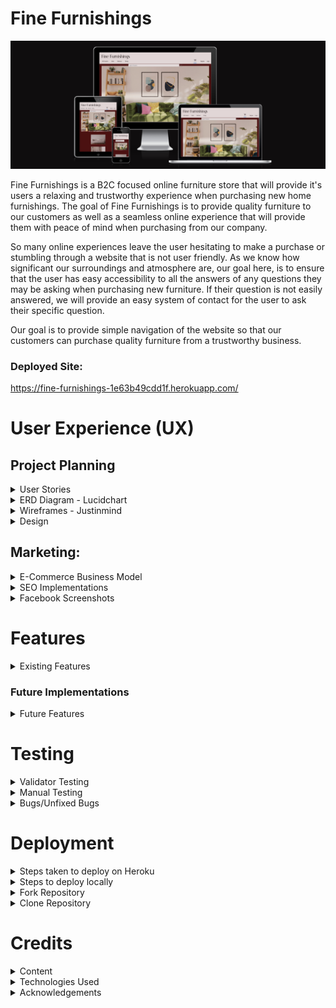 # Fine Furnishings
![Fine Furnishings - Am I Responsive](static/readme_images/am-i-responsive.png)

Fine Furnishings is a B2C focused online furniture store that will provide it's users a relaxing and trustworthy experience when purchasing new home furnishings. The goal of Fine Furnishings is to provide quality furniture to our customers as well as a seamless online experience that will provide them with peace of mind when purchasing from our company.

So many online experiences leave the user hesitating to make a purchase or stumbling through a website that is not user friendly. As we know how significant our surroundings and atmosphere are, our goal here, is to ensure that the user has easy accessibility to all the answers of any questions they may be asking when purchasing new furniture. If their question is not easily answered, we will provide an easy system of contact for the user to ask their specific question. 

Our goal is to provide simple navigation of the website so that our customers can purchase quality furniture from a trustworthy business.

### Deployed Site: 
https://fine-furnishings-1e63b49cdd1f.herokuapp.com/

# User Experience (UX)

## Project Planning

<details>

<summary> User Stories</summary>

- Planning of user stories completed in Google sheets:
[Google sheet](https://docs.google.com/spreadsheets/d/1xrrFyjqHdzZsPyJ-DnGmsfV3z4rvsZ0ZD8F23ye3utk/edit#gid=0)
- Link to my [GitHub Project](https://github.com/users/morganoleary/projects/5)

</details>

<details>

<summary>ERD Diagram - Lucidchart</summary>

![LucidChart ERD](static/readme_images/erd-diagram-min.png)

</details>

<details>

<summary>Wireframes - Justinmind</summary>

- The wireframes for this project were created on the Justinmind local development environment for MacOS. Due to the time constraints for completing this project, I did not have the time to implement all device sizes for each page's wireframes. The mockups for these pages were used as a guide for the project as I continued to style more and adjust the pages during project creation and coding.

![Home Page Mobile](static/readme_images/wf-home-page-mobile.png)
![Home Page Tablet](static/readme_images/wf-home-page-tablet.png)
![Home Page Desktop](static/readme_images/wf-home-page-desktop.png)
![Product Options Mobile](static/readme_images/wf-product-options-mobile.png)
![Product Options Tablet](static/readme_images/wf-product-options-tablet.png)
![Product Options Desktop](static/readme_images/wf-product-options-desktop.png)
![Product Page Mobile](static/readme_images/wf-product-page-mobile.png)
![Product Page Tablet](static/readme_images/wf-product-page-tablet.png)
![Product Page Desktop](static/readme_images/wf-product-page-desktop.png)
![User Wishlist Mobile](static/readme_images/wf-user-wishlist-mobile.png)
![User Personal Details Mobile](static/readme_images/wf-user-personal-details-mobile.png)
![Shopping Cart Mobile](static/readme_images/wf-shopping-cart-mobile.png)
![Checkout Page Mobile](static/readme_images/wf-checkout-page-mobile.png)

</details>

<details>

<summary>Design</summary>

- Using the color Red - psychology of color
I used the color Red as it has been proven to boost online sales. While the site has an overall red color, I created a more muted version to keep the site classy and more elegant for a more peaceful shopping experience. More information on this was found at [Crazy Egg](https://www.crazyegg.com/blog/colors-proven-to-boost-sales/).
- The content of the project was created by myself. I found the images and created the descriptions, pricing, etc. on all products. The content from the FAQs page is also created by me as an example of what I would like to see from a furniture store if I were the consumer.

</details>

## Marketing:

<details>

<summary>E-Commerce Business Model</summary>

- Fine Furnishings uses a business to consumer (B2C) direct sale business model. This is a furniture company that provides quality furniture to customers throughout the island of Ireland. The value of the company's services is huge as it provides a better well-being to everyone's day-to-day living within their homes. The business supplies furniture for consumers, customers are able to make purchases of the furniture on the Fine Furnishings website and the company is able to process orders via the website to complete each order placed.

- Fine Furnishings aims to provide high-quality, unique furniture pieces and the target audience focuses on homeowners in Ireland seeking stylish furniture. 
The store provides furniture in the following categories: 
    - Dining room furniture: dining tables, chairs & bar stools
    - Sofas: corner sofas, 3 seaters, 2 seaters, armchairs and occasional chairs
    - Bedroom furniture: bedframes in all sizes, storage, desks and bedside tables

- Customers are able to connect with the business through social media platforms, such as Facebook, as well as through the contact form to receive feedback from the company's customer service team.

- Fine Furnishings will continue to grow and add products and interior furnishings to the site, with a focus on bettering the livlihood of our client base.


</details>

<details>

<summary>SEO Implementations</summary>

- Descriptive meta tags & keywords are used throughout the site. In particular, the product descriptions and image file names. More keywords and meta tags will be used in future as the site content will bulk up about the business. 
- [sitemap.xml](https://www.xml-sitemaps.com/) was used to create and add the sitemap.xml file to the root directory.
- A robots.txt was added to the root directory of the project.

</details>

<details>

<summary>Facebook Screenshots</summary>

![Facebook Screenshot #1](static/readme_images/facebook-1-min.png)
![Facebook Screenshot #2](static/readme_images/facebook-2-min.png)
![Facebook Screenshot #3](static/readme_images/facebook-3-min.png)
![Facebook Screenshot #4](static/readme_images/facebook-4-min.png)
![Facebook Screenshot #5](static/readme_images/facebook-5-min.png)

</details>

# Features

<details>

<summary>Existing Features</summary>

- Home page - this page was created to draw the users attention to a calm yet exciting color of site as well as an eye-catching image of the possibilities when shopping on this site.

Desktop:

![Home Page Desktop](static/readme_images/d-home-page.png)

Tablet:

![Home Page Tablet](static/readme_images/t-home-page.png)

Mobile:

![Home Page Mobile](static/readme_images/m-home-page-content.png)

- Home page product category blocks were added on the home page to allow users to navigate to specific furniture categories instead of using the navbar or search bar. This was first implemented with the idea that the home page will eventually contain much more content so that as the user scrolls through, they don't have the need of scrolling back to the top to search for products.

Desktop:

![Home Page Category Blocks Desktop](static/readme_images/d-home-page-category-blocks.png)

Tablet:

![Home Page Category Blocks Tablet](static/readme_images/t-home-page-category-blocks.png)

Mobile:

![Home Page Category Blocks Mobile](static/readme_images/m-home-page-category-blocks.png)

- Navbar - the navbar was designed for an easy user experience. On desktop and tablet, the text remains for easy navigation and on dropdown this shrinks to a hamburger menu with the same dropdown options. 

Desktop:

![Navbar Desktop](static/readme_images/d-navbar.png)

Tablet:

![Navbar Tablet](static/readme_images/t-navbar.png)

Mobile:

![Mobile Navbar Closed](static/readme_images/m-navbar-closed.png)

![Mobile Navbar Open](static/readme_images/m-navbar-open.png)

- User login/registration was implemented using Django AllAuth. These links can easily be found in the main navigation bar of the site on all pages.

Desktop Login:

![User Login/SignIn](static/readme_images/d-user-login.png)

Desktop Registration:

![User Registration](static/readme_images/d-user-registration.png)

Tablet Login:

![User login tablet](static/readme_images/t-signin.png)

Tablet Registration:

![User registration tablet](static/readme_images/t-register.png)

Mobile Login:

![User login mobile](static/readme_images/m-signin.png)

Mobile Registration:

![User registration mobile](static/readme_images/m-register.png)

- When a user logs in or registers a new account, the menu options change to provide the user with a link to their personal wishlist, their personal details, order history and a logout option. When the admin/superuser is logged in, an additional 'Admin' option is available.

Logged out menu:

![Logged out menu](static/readme_images/test-logged-out-menu.png)

User logged in menu:

![Logged in menu](static/readme_images/test-logged-in-menu.png)

Admin/Superuser logged in menu:

![Superuser logged in menu](static/readme_images/superuser-logged-in-menu.png)

- User Wishlist - this page can only be accessed when a user is logged in. If a user tries to add a product to the wishlist, they are prompted to register an account or login. On this page, the user can either navigate into each product page to read more and add to their cart, or delete the item from their wishlist.

Desktop Wishlist:

![Wishlist Desktop](static/readme_images/d-wishlist.png)

Tablet Wishlist:

![Wishlist Tablet](static/readme_images/t-wishlist.png)

Mobile Wishlist:

![Wishlist Mobile](static/readme_images/m-wishlist.png)

- User Personal Details - this page can only be accessed by a logged in user and autopopulates any saved details the user has previously added that is stored on the admin panel. From this page, the user has the option to edit their details and save or delete their account. 

Desktop - Personal Details:

![Personal Details Desktop](static/readme_images/d-personal-details.png)

Tablet - Personal Details:

![Personal Details Tablet](static/readme_images/t-personal-details.png)

Mobile - Personal Details:

![Personal Details Mobile](static/readme_images/m-personal-details.png)

- Edit personal details - When the 'Edit' button is clicked, a modal pop up gives the user the option to add multiple delivery addresses to save to their account if they wish. Addresses are able to be deleted when they are not attached to a user's order history.

Edit Modal:

![Edit Personal Details](static/readme_images/edit-profile-1.png)

Add address option, Delete address option & Save button:

![Edit Personal Details - Save](static/readme_images/edit-profile-2.png)

- Delete account - from the personal details page, the user is able to delete their account. A pop up modal is in place to have the user verify this action should be completed before proceeding with deletion.

![Delete Account](static/readme_images/delete-account.png)

- Product Search Bar - the search bar can be found on all product pages of the site and allows users to filter searches if the word is found in the name of the product or within the description. Further search criteria to be expanded in the future.

Desktop - Search Bar:

![Search Bar Desktop](static/readme_images/d-navbar.png)

Tablet - Search Bar:

![Search Bar Tablet](static/readme_images/t-navbar.png)

Mobile - Search Bar:

![Search Bar Mobile](static/readme_images/m-navbar-closed.png)

- Product Categories & Filtered pages - the navbar provides an "All Products" option to view all products on the page as well as the three main categories of "Sofas" "Bedroom" and "Dining" that provide dropdown menus to filter each category further to specific types of items. Users are able to add items to their wishlist from these product pages.

Desktop - Category dropdown:

![Product Categories Desktop](static/readme_images/product-categories-navbar.png)

Armchair category selected:

![Product Categories Filtered](static/readme_images/product-categories-armchairs.png)

Mobile - Category dropdown:

![Product Categories Mobile Dropdown](static/readme_images/product-categories-mobile.png)

- Product Detail page for each product - each product contains the following details: Name, Image, option to add to wishlist, Price, Product ID, Quantity Selector, Add to Cart option, Description and Dimensions. Bedframes also have a Size selector option of 3', 4', 4'6", 5' and 6', as well as all sizes of dimensions listed.

Desktop Product Details page:

![Product Details - 1](static/readme_images/d-pd-1.png)

![Product Details - 2](static/readme_images/d-pd-2.png)

Bedframe with size selector - Product Details page:

![Product Details - bedframe](static/readme_images/d-pd-bedframe.png)

Tablet Product Details page:

![Tablet Product Details](static/readme_images/t-pd.png)

Mobile Product Details page:

![Mobile Product Details](static/readme_images/m-pd.png)

- Shopping Cart page to view before purchasing - this page allows the user to view the products added to the basket and adjust items and quantities before continuing to checkout to purchase. Within the cart, the user is able to delete items from the cart as well as adjust quantities and see the price adjust with the changes.

![Cart - 1](static/readme_images/cart-1.png)

![Cart - 2](static/readme_images/cart-2.png)

- Secure Checkout page for the user to checkout with Stripe - the checkout page provides the user with an Order Summary of what they are about to purchase, a form to fill in any details - if not already supplied in the personal details page - and a card input to pay securely with Stripe's payment system.

Desktop Checkout:

![Checkout - 1](static/readme_images/checkout-1.png)

![Checkout - 2](static/readme_images/checkout-2.png)

Mobile Checkout:

![Checkout Mobile - 1](static/readme_images/m-checkout-1.png)

![Checkout Mobile -2](static/readme_images/m-checkout-2.png)

Stripe Payment Success:

![Stripe payment success](static/readme_images/stripe-payment-succeed.png)

- Order Confirmation - upon a successful purchase, the user is taken to an order confirmation page to show their order number and details. At this stage, the cart is emptied and the balance reverts to 0.

Desktop - Order Confirmation:

![Order Confirmation](static/readme_images/order-confirmation.png)

Tablet - Order Confirmation:

![Tablet order confirmation](static/readme_images/t-order-confirmation.png)

Mobile - Order Confirmation:

![Mobile order confirmation](static/readme_images/m-order-confirmation.png)

- The user's order is stored in the user's 'Order History' on their individual profile, and the user has access to this from the navbar when logged in.

![Order history](static/readme_images/order-history.png)

- FAQs page - this page can be found in the footer of the site and provides dropdown questions and answers for frequently asked questions the business is expecting a user to ask. This page also provides a link to the contact form page in case a user's question is not answered in the FAQs provided.

![FAQ page](static/readme_images/faqs-test.png)

- Contact Us page - this page can be found in the footer of the site and can be accessed by both registered & unregistered users. The form requires fields to be field out before it can be submitted and provides a dropdown for the possible reasons a user may be sending a query to the business: General Queries, Return an Order, Complaints & Feedback.

![Contact Form - 1](static/readme_images/contact-form-1.png)

![Contact Form - 2](static/readme_images/contact-form-2.png)

- Logout - this option is only available to logged in users. When clicked, the user receives a prompt to ensure the user wants to continue logging out.

Desktop:

![Logout](static/readme_images/logout.png)

Tablet:

![Tablet logout](static/readme_images/t-logout.png)

Mobile:

![Mobile logout](static/readme_images/m-logout.png)

- Footer links - the footer is visible on all pages of the site and provides links to the following: FAQs page, Contact Us page, Social medial links for Facebook & Instagram (opening in a separate window), two external site links and a newsletter signup form:

Desktop:

![Footer Desktop](static/readme_images/d-footer.png)

Tablet:

![Footer Tablet](static/readme_images/t-footer.png)

Mobile:

![Footer Mobile](static/readme_images/m-footer.png)

- Mailchimp Subscription form working to store contact emails on Mailchimp:

Mailchimp success message:

![Mailchimp signup success](static/readme_images/mailchimp-signup-success.png)

Mailchimp account updated:

![Mailchimp updated account](static/readme_images/mailchimp-account.png)

- A custom 404 page has been created - this page includes a link back to the home page OR to the contact form for the user to send any queries about why a certain page was not found.

![404 page](static/readme_images/custom-404.png)

- The Admin Dashboard is fully functional for the site owner to navigate through user accounts - including email addresses, personal details, wishlist items, saved addresses (see more in bugs on addresses) & orders placed. The admin dashboard also includes a place for the site owner to add, update and delete, products, product details and product categories. A section is also included to store contact requests from the site's contact request form.

![Admin Dashboard](static/readme_images/admin-site.png)

- ADMIN PRODUCT CRUD - When the superuser is logged in, the Admin dashboard can be easily accessed from the menu. From the Admin dropdown, this also provides a link that allows the superuser to add a product. Superusers are able to edit & delete products from the UI instead of being required to exit the site and navigate to the admin dashboard. The deletion of a product provides a warning before deleting the product to ensure deletions are not accidental.

Add product menu dropdown option:

![Menu - add product](static/readme_images/menu-add-product.png)

Adding a product page:

![Add product 1](static/readme_images/add-product-1.png)

![Add product 2](static/readme_images/add-product-2.png)

Edit product button on each product tile:

![Edit product button](static/readme_images/product-edit-button.png)

Edit & Delete buttons accessible on each product detail page:

![CRUD buttons on product page](static/readme_images/crud-buttons-product-detail-page.png)

Product delete button on the edit page of a product:

![Deleting a product button](static/readme_images/product-delete-button.png)

Warning before deletion of a product:

![Deleting a product warning](static/readme_images/test-delete-product-warning.png)

- Stripe Webhook handlers and email confirmations have been implemented to give the user better feedback during the checkout process.

Stripe Webhook:

![Stripe webhook](static/readme_images/stripe-succeed.png)

Order confirmation email:

![Confirmation email](static/readme_images/order-email-confirmation.png)

________________

#### External Links in Footer

- A link to [kollect.ie](https://kollect.ie/) can be found in the footer as many customers looking for new furniture will be in need of a service to dispose of their old furniture. Since Fine Furnishings does not offer these services, this provides our users with a simple solution to their disposal needs.
- A link can be found in the footer to the [Psychology of Design blog](https://blog.zeelproject.com/64-psychology-in-interior-design.html). Many consumers, looking to purchase furniture, would like help and assistance in making a decision for what suits their home and needs best. The customer can always contact the business with any questions, but this blog provides a simple read to give the customer some ideas of what they may be looking for.

</details>

### Future Implementations

<details>

<summary>Future Features</summary>

- In future features, the site's home page will contain a Google Map for the company's location. 
- In future features, an About Us page will be implemented to give the user more information about the company.
- In future features, the site will have a section for company reviews to help showcase the company's reputation and drive new users to the site. This would be implemented with a link to a Trustpilot review page in the footer as well. 

</details>



# Testing
<details>

<summary>Validator Testing</summary>

- **HTML** of each page on the deployed site was checked with [W3C-Markup Validation Service](https://validator.w3.org/#validate_by_input):
All pages were tested with no errors. The only warnings showing are from the script text for the footer Mailchimp newsletter signup javascript code. As these were only warnings, I thought it would be best to leave the code as is since this was taken direcly from Mailchimp's instructions:
![HTML validation](static/readme_images/w3c-html.png)
![HTML mailchimp error](static/readme_images/w3c-mailchimp-error.png)

- **CSS** of the deployed site was checked with [W3C-The W3C CSS Validation Service](https://jigsaw.w3.org/css-validator/) and no errors were found:
![CSS validation](static/readme_images/css-validator.png)

- **Javascript** of the deployed site was checked with [JSHint](https://jshint.com/):
On the Product app's quantity_input_script.html a few warning were listed, however when the template literatls were changed to regular '' (to remove the error) the functionality of the quantity selector did not work. This was implemented using the Boutique Ado walkthrough:
![JSHhint quantity](static/readme_images/jshint.png)
On the Checkout app's stripe_elements.js, a few warnings were thrown, but the code is working perfectly. This was implemented with the help of the Boutiqe Ado walkthrough.
![JSHint checkout stripe](static/readme_images/jshint-checkout.png)
On the Cart app's shopping_cart.html, the javascript at the bottom of the file was checked with minor warnings. This was implemented using the Boutique Ado walkthrough:
![JSHint shopping cart](static/readme_images/jshint-cart.png)

- **Python** was checked with the [CI Python Linter](https://pep8ci.herokuapp.com/)
As I was checking the Python code of the base.html file - the checker was throwing many errors of missing whitespace and unexpected indentations on all lines. From going through this course and following along with the content, I have matched the expected indentations and have continued coding the same way and have never had these issues. I have fixed all lines that are too long, but did not want to change the code and remove all indentations as that would make everything messy and unreadable.
![Python linter](static/readme_images/plinter-basehtml.png)
Going through each page is causing the same errors - I am fixing an lines that are too long and any lines that have trailing white space, but I can not fix all the missing white space around operator and take out all the indentations as that will muddle the code and is far too time consuming with the submissiong deadline. I would like to know if this is a fluke in the linter? Here are some examples:
![p-linter-404](static/readme_images/plinter-404.png)
![p-linter-wishlist](static/readme_images/plinter-wishlist.png)
![p-linter-home](static/readme_images/plinter-home.png)
![p-linter-contact](static/readme_images/plinter-contact.png)
![p-linter-checkout](static/readme_images/plinter-checkout.png)

- **LightHouse** Report:
The lighthouse report was checked on my deployed site and each area has greatly improved since my first submission of this project. 

Testing Mobile:
![Lighthouse Report - Mobile](static/readme_images/lighthouse-report-mobile.png)

Testing Desktop:
![Lighthouse Report - Desktop](static/readme_images/lighthouse-report-desktop.png)

</details>

<details>

<summary>Manual Testing</summary>

### Testing the Home page & Navigation Bar:

- Expected: Upon loading the home page as well as navigating to this page from different pages throughout the site, the navigation bar, images, search bar, category blocks and footer are all expected to be visibly apealing and functional. 
- Testing: While testing the page, I ensured to log in and log out of the site to make sure all home page and navigation features are working as expected. All images are populating and links are working correctly in all areas of the home page. 
- Outcome: The navigation bar populates correctly depending on if the user is logged in or logged out. The design of the home page is visually appealing and offers simple navigation. 

Logged out menu - no user profile options are available:

![Logged out menu](static/readme_images/test-logged-out-menu.png)

Logged in menu - user profile options available:

![Logged in menu](static/readme_images/test-logged-in-menu.png)

Admin/Superuser logged in menu - provides the additional admin dropdown options in the menu:

![Superuser logged in menu](static/readme_images/superuser-logged-in-menu.png)

The category blocks on the home page are navigating to the correct page from the home page:

![Category blocks working](static/readme_images/homepage-category-blocks.png)

The bedroom products appear when the 'Bedroom' block is clicked:

![Category blocks working](static/readme_images/category-block.png)


### Testing the Register, Login & Logout functions:

- Expected: When a user clicks on the register button, they will be prompted to register their details for a new account. A user who already has an account should be able to use their store username/email and password to login to the site with no issues. When a logged in user is ready to log out, they will be able to do so with no issues and will be prompted to confirm their log out request. 
- Testing: While testing the registration button, I tried to break the registrations by purposely leaving out requested details. 
- Outcome: For registrations, users are taken to a page to add their details and double check both the email and passwords are correct before registering. They are not allowed to register without completing all fields:

#### Registration

Empty field test - does not allow the user to register without completing all required fields:

![Regsitration test](static/readme_images/register-test.png)

The user receives a prompt to verify their email address:

![Verify email](static/readme_images/verify-email.png)

An email is then received to verify the user's email address (temp-mail was used for this test):

![Confirmation of email address email](static/readme_images/confirm-address-email.png)

The user is then rerouted to the site to confirm their email:

![Confirmation of email on site](static/readme_images/email-confirmation.png)

A success message appears of the confirmed email & the user is redirected to the log in page: 

![Successful confirmation of email](static/readme_images/confirmed-email-success.png)

#### Login

When the user logs in with the newly registered account, a successful login message appears with the updated user profile menu options:

![Login Success](static/readme_images/login-success.png)

When a user decides to log out, they are prompted to confirm before doing so:

#### Logout

![Verify Logout](static/readme_images/sign-out-confirmation.png)

A success message is shown upon a user being logged out:

![Successful Logout](static/readme_images/logout-success-message.png)

###  Testing Wishlists & Personal Details - including Multiple Addresses:

- Expected: For new users, the personal details and wishlist menu options appear but the content should be empty.
- Testing: I registered a new account and navigated to both the wishlist page and personal details pages to ensure all are working properly. I added details to the personal details page and saved. I added products to the wishlist a saved. 
- Outcome: The personal details page only populates the new user's email as expected and upon adding more details, the user can see their updates once clicking 'save'. The wishlist works as expected and is empty until products are added. When products are added, they are saved to the user's profile on the admin dashboard.

#### Personal Details

The user's details are empty when first navigating to 'Personal Details':

![New user details](static/readme_images/personal-details-new.png)

##### Multiple Addresses

When the profile modal first opens, the user is able to add their basic details and can choose to 'Add Address' if they wish:

![Edit Address Modal](static/readme_images/edit-profile-modal-add-address.png)

If all required fields are not completed, the user will receive an error message to correct the errors:

![Add address - missing details](static/readme_images/add-address-missing-field.png)

- There is a bug here, where if the user forgets a field and is prompted to fix the error, even when the user fixes the error, the form will not save. The user must exit the modal or delete the address being added and start over. This will be fixed in future iterations.

When the address is filled in correctly, the country field autopopulates to 'Ireland' as expected, as this is the only country allowed for this business:

![Country field populates](static/readme_images/country-populates.png)

A success message appears to confirm the saved details and the user's information is saved while populating the profile page once the user adds new details:

![New details saved](static/readme_images/new-details-saved.png)

The user is able to add multiple addresses with different names:

![Add multiple addresses](static/readme_images/add-multiple-addresses.png)

Addresses are able to be deleted when they are not connected to a user's order. The user is prompted to confirm they want to delete an address and this will be deleted once the user 'saves changes':

![Confirm address deletion](static/readme_images/delete-address-confirmation.png)

As expected, an address cannot be deleted if it is associated with a user order:

![Address cannot be deleted](static/readme_images/address-cannot-be-deleted.png)

A success message is shown when an address is deleted and the user's profile is updated accordingly:

![Address Deleted](static/readme_images/address-deleted-success.png)

#### Wishlist

The wishlist is empty when a user first registers:

![Empty wishlist](static/readme_images/new-user-wishlist-empty.png)

Products are able to be added to the wishlist with a success message for each added product:

![Wishlist products added](static/readme_images/wishlist-added-products.png)

Products are able to be deleted within the wishlist. A message appears to confirm that the product was removed and the wishlist is updated accordingly:

![Wishlist remove product](static/readme_images/wishlist-item-removed.png)

The user profile details save to the user's account. When a user logs out and logs back in, all the user's personal details and wishlist items are saved correctly. 

![Admin wishlist](static/readme_images/admin-wishlist.png)

### Testing the FAQs page:

- Expected: The FAQs page should be accessible and a working link in the footer of all pages. 
- Testing: I tested to ensure the FAQs page worked whether a user is logged in or logged out. I tested each dropdown menu to make sure each is populating the answer correctly and I tested the link to the contact page from the FAQs page. 
- Outcome: The FAQs page works as expected, all dropdown choices work and the link to the contact page redirects the user to the Contact Form page.

![FAQs test](static/readme_images/faqs-test.png)

### Testing the Contact Us page:

- Expected: The Contact Us page should be accessible from the footer to both logged in and logged out users. The form should require users to fill out all required fields. The submit button should be clickable and send the contact form to the admin site. A success message should appear to the user that the message has been sent. 
- Testing: I navigated to the contact page as both a logged in and logged out user. I tried submitting a form that did not have all fields filled out. I submitted a completed form and checked that the form was reflected on the admin panel.
- Outcome: The contact page is accessible to all users from the footer, the FAQs page and the 404 page. The form will not allow a user to submit without completing all required fields. Once submitted, the user receives a success message and the contact request is documented on the admin dashboard.

Empty field test:

![Test contact](static/readme_images/test-contact.png)

Success message for successful contact form sent:

![Contact success message](static/readme_images/contact-success-message.png)

The Admin dashboard updates and receives the contact form message:

![Admin contact received](static/readme_images/admin-contact.png)

### Testing the footer links:

- Expected: The footer links for social media and external sites are expected to open in a new window. 
- Testing: I clicked on each link - Facebook, Instagram, psychology of design blog and the disposal site. 
- Outcome: All links worked properly and opened in separate windows:

##### Footer links:

![Footer links working](static/readme_images/test-footer-links.png)

Example: Psychology of Design link opens in new window:

![Pyschology of design link](static/readme_images/psychology-of-design-link.png)

Example: Kollect disposal link opens in new window:

![Kollect link](static/readme_images/kollect-disposal-link.png)

##### Mailchimp

- Expected: The Mailchimp newsletter signup form works and registers the new email address on the businesses Mailchimp account. 
- Testing: I tried to submit the form without adding an email. I submitted an accurate email into the form. 
- Outcome: The form cannot be submitted without an email address being entered. Once submitted with a correct email, the form shows the success and the new email is registerd on the Mailchimp account.

Empty field test:

![Mailchimp field required](static/readme_images/mailchimp-field-required.png)

Signup success message:

![Mailchimp signup success](static/readme_images/mailchimp-signup-success.png)

The mailchimp account is updated with the new email:

![Mailchimp updated account](static/readme_images/mailchimp-account.png)

### Testing the product search pages, product details pages and search bar.

#### Categories

- Expected: The product category pages should be accessible from the navigation menu dropdown options and filter correctly to the products selected. 
- Testing: I tested all links in the main navigation menu to ensure they opened to the filtered categories. 
- Outcome: All product categories work correctly from the dropdown and filter the products whether the user selects 'all products', 'all sofas', 'all bedroom', 'all dining' and their respective subcategories. 

Test dropdown category 'Bedside Tables':

![Bedside tables category](static/readme_images/bedside-table-category.png)

Test dropdown category 'Bar Stools':

![Barstool category](static/readme_images/barstool-category.png)

#### Search Bar

- Expected: The search bar should filter through all products if the search criteria exists within the product name or description. 
- Testing: I searched for colors and products within the database. I also searched for products that I know do not exist as well as searching for the plural of 'tables' etc. 
- Outcome: The products are filtered correctly when the search criteria exists, however (**`BUG`**) when searching for the plural of a word, the search does not work. This search criteria will be further expanded in future and especially as more products are added to the shop.

Test search criteria 'blue':

![Search blue](static/readme_images/search-blue.png)

Test search criteria 'tables' (**`BUG`**):

![Search plural](static/readme_images/search-tables.png)

The search for 'chair' correctly populates any 'sofa' chair or 'dining' chair on the site:

![Search chair](static/readme_images/search-chair.png)

#### Product Detail Page

- Expected: Each product should have a product detail page the is accessible by clicking on the individual products from the filtered category pages. The product detail page should include the name of the product, the option to add the item to the wishlist, the price, the product id, a quantity selector, the option to add the product to the cart to purchase, an image, a description and dimensions for the chosen product. Bedframes should have size options available in a dropdown to choose 3', 4', 4'6", 5' & 6'
- Testing: All products have been tested to ensure each product contains the relevant details. I added the products to the wishlist to ensure the heart icon link is working. I increased and decreased the quantities and added the item to the basket. For bedframes, I added different sized to the cart. 
- Outcome: All products are able to be added to the wishlist (when a user is logged in) and the products can be added to the cart. The quantity selector works correctly and the user cannot choose below 1 or above 50. Bedframes have size selectors and the correct size gets added to the cart. 

Product page test:

![Product page test](static/readme_images/pp-test.png)

Bedframe size changed & quantity updated test:

![Bedframe size test](static/readme_images/bedframe-test.png)


### Testing the shopping cart:

- Expected: Any user, logged in or not can add items to the cart. Within the cart the user should be able to adjust quantities of products, remove products entirely and navigate to the checkout page. The total of the order should adjust with each change and be reflected on the cart icon in the menu as well. Delivery should be automatically added to the product total.
- Testing: I tried adding a product to the cart when not logged in and when logged in, I added products to the cart, including a bedframe with a specified size. I tested the quantity selector on the cart and deleted an item from the cart. I navigated to the checkout page. 
- Outcome: When not logged in, the user is able to add items to the cart, but if they try to navigate to the checkout page, the user is redirected to the log in page to either log in or register a new account. Selected quantities of an item transferred correctly to the cart. Bedframes and select sizes transferred correctly to the cart. I was able to delete items and adjust quantities of items in the cart. I was able to navigate to the checkout page from the cart. Product totals were adjusted correctly with the changes and the delivery charge was added before navigating to checkout.

Items added to cart with quantities and sizes:

![Items added to cart](static/readme_images/items-added-to-cart.png)

Item deleted from cart:

![Deleted item](static/readme_images/cart-deleted-item.png)

Quantity of sofa adjusted correctly in cart:

![Quantity adjusted in cart](static/readme_images/cart-adjust-quantity.png)

Products added to cart and then navigating to the checkout page:

1. When a user is not logged, they are redirected to login and not the checkout - 

![Logged out - go to checkout](static/readme_images/logged-out-go-to-checkout.png)

2. When a user is logged in, they are directed to the checkout page with the items included in the cart - 

![Cart transfer to checkout](static/readme_images/go-to-checkout.png)

### Testing the secure checkout page:

- Expected: Only logged in users can navigate to the checkout. The products and order summary total will carry over from the user's cart. Any saved details will be autopopulated in the checkout form. A Stripe card input will be available for the user to checkout and a note with the amount to be charged will be clearly visible. The user will be able to submit the payment OR navigate back to the cart to make changes to the order before purchasing. 
- Testing: As a logged in user, I tried updating the details on the checkout form and added Stripe test card details to submit the order. I tried using the 'Update Cart' button to go back to the cart. I tried submitting the payment with missing details to make sure the payment/order does not go through. 
- Outcome: From following the above steps and adding the items to the cart to proceed to checkout, the correct items and pricing carried over to the checkout page. I was not able to submit the checkout form without all required details filled out and a message appears to the user to complete the form fully. I logged out and logged back in as the last newly registered user I had created, added new items to the cart (including a bedframe with size selected), and was able to checkout sucessfully and was sent to the order confirmation page. 

Once nagivated to checkout, the logged in user's details autopopulate in the checkout form:

![Details populated](static/readme_images/saved-details.png)

Checkout field required - if a field is missing, the form will not be submitted:

![Field required](static/readme_images/checkout-field-required.png)

Stripe test card details added - the amount to be charged is clearly visible in bright yellow to warn the customer before submitting their payment:

![Test card](static/readme_images/test-card-details.png)

Upon successful checkout, the confirmation page appears with the order details:

![Order success confirmation](static/readme_images/order-confirmation-success.png)

Upon successful checkout, the Stripe events were updated with the successful payment. No charge was attempted on Stripe previously when the field was missing and only succeeded when the form was fully completed:

![Stripe Success](static/readme_images/stripe-succeed.png)

From the order confirmation page, I was able to click the 'keep shopping' button to navigate back to all products:

![Keep shopping](static/readme_images/keep-shopping.png)

The admin panel was updated with the new order details:

1. Order added to 'Orders' - 

![Order updated on Admin](static/readme_images/admin-order-updated.png)

2. Order details correct within order - 

![Admin order details](static/readme_images/admin-order-details-updated.png)

-----------
(**`BUG FIXED`**) Previously, there was an error where orders were being placed and duplicate orders were created, causing a major bug in the checkout process. This has been solved by implementing 'unique_together' on the model as well as updating the stripe_elements.js file. The issue was occurring because the OrderForm requires that the 'country' field be completed for checkout, however the stripe_elements_js did not require this. So when the user selects a different address from the dropdown and the country field does not populate, if the user tries to submit the order without completelin that field, the form tells the user there is an error, while Stripe didn't stop the payment from going through, causing duplicate orders to be placed. This has been fixed by adding the 'country' field to the required fields that Stripe looks for, so IF the field is not completed, Stripe will NOT process the payment and Stripe will throw an error for this. 

-------------
#### Testing checkout with missing country field

I logged out and back in again and attempted a few more checkouts that were all successful. There is a small (**`BUG`**) when the user selects a different address from the dropdown at checkout. The fields populate all except for the country field. However, this does not create any issues to being able to complete an order once the field is filled out. When the order is attempted, the user receives an error message. If the user selects an address from the dropdown but fills in the country field, by selecting the Ireland option, the order will go through successfully. The country field is populating Ireland ONLY successfully as this business only delivers within Ireland. 

If an address is selected from the dropdown of user addresses, the country field does not automatically populate:

![dropdown address selected - country missing](static/readme_images/change-checkout-fields.png)

An error appears to let the user know they need to fill out all address fields:

![Country missing error message](static/readme_images/country-missing-error-form.png)

Once the form is filled in correctly, the order succeeds and leads the user to the confirmation page - no duplicate order is created:

![fields updated success](static/readme_images/fields-updated-success.png)

### Testing the Order History:

- Expected: Only logged in users can navigate to the order history page. The order history page should populate the specifc user's previous orders so they can monitor their purchases. The orders should appear in the user's orders on the admin dashboard as well.
- Testing: As a logged in user, I navigated to the Order History page. I investigated the admin dashboard to ensure orders were appearing on the user's account.
- Outcome: The order history page correctly populated the user's orders that were previously placed on the site. The admin dashboard has correct records of the user's previous order history as well. 

The logged in user's order history page was populated with orders:

![Order history populated](static/readme_images/order-history-populated.png)

A logged out user does not have access to the 'Order History' page:

![Logged out menu options](static/readme_images/test-logged-out-menu.png)

Orders are populated on the admin dashboard:

1. Admin dashboard - Orders updated correctly:

![Orders updated](static/readme_images/orders-updated.png)

2. Admin dashboard - User's Profile updated with orders:

![User profile orders](static/readme_images/user-profile-orders.png)

### Testing the custom 404 page:

The 404 page was also tested by typing random letters after the deployed url and appears correctly. 

The buttons work as expected to navigate the user back to the home page OR to the contact us page to submit a query:

![Test 404](static/readme_images/custom-404.png)

### Testing the Admin Product CRUD:

- Expected: Only logged in superusers and admin have access to the admin UI. Logged in admin should be able to add a new product, edit existing products and delete existing products. A warning should appear when deleting a product to ensure this action is not a mistake.
- Testing: When logged out, I tried navigating to the admin UI by adjusting the urls to access the product CRUD options on the UI. When logged in as the super user, I added a new product successfully. I also attempted to add a new product with a missing required field. I used the edit button on both the product search pages, as well as the product detail page, in order to edit a product and save the changes. I deleted a product to ensure the warning modal appeared.
- Outcome: From following the above tests, I was able to add a new product and when a field was missing, it correctly warned me to fill in the missing field. I was able to navigate to the edit page on the product and product detail pages. I was able to delete a product successfully after confirming the deletion in the pop up modal. The admin product CRUD cannot be accessed by using the correct urls and by doing so this takes the user to the sign in page. 

Adding a product works successfully:

![Add product 1](static/readme_images/test-crud-add-1.png)

![Add product 2](static/readme_images/test-crud-add-2.png)

A product cannot be added with a missing field:

![Add product missing field](static/readme_images/test-add-product-missing-field.png)

When a product is added successfully, a message appears and the user is navigated to the new product detail page:

![Added product success](static/readme_images/test-add-product-success.png)

Upon clicking the 'edit' button, the user is taken to the edit page to make changes:

![Edit a product page](static/readme_images/test-editing-product.png)

When the admin clicks 'update product', the product is updated successfully with a success message:

![Edit product success](static/readme_images/test-edited-product-success.png)

A warning appears before deleting a product:

![Deleting a product warning](static/readme_images/test-delete-product-warning.png)

Upon deleting a product, a success message appears:

![Delete product success](static/readme_images/test-product-deleted-success.png)

A user is not able to enter the Admin UI to access the product CRUD abilities when not a logged in superuser:

![URL CRUD test](static/readme_images/crud-url-test.png)

</details>

<details>

<summary>Bugs/Unfixed Bugs</summary>


- The search bar works as it should, however I noticed that a user is unable to search for the multiple description of an item such as 'tables' or 'sofas' and only the singular works. In future implementations I will learn more on how to expand the search criteria.

- On the checkout page, the order summary is below the payment input on mobile screens. In future, the order summary will come before the user can submit a payment. 

- The python validator showed quite a few errors of missing spaces and unexpected indentations, however I don't believe these things are actually meant to be updated? Documented in the Validator testing portion above. There were a few lines of code that were marked as too long, but as the lines contain functions and class strings, to my knowledge, there is no simple fix for this. In future I will look further in these lines marked "too long" and will learn how to negate the warning. Due to time constraints, I did not have enough time to fix these for submission.

- At checkout, if the user uses the 'Select an Address' dropdown, the fields populate with the changed address, however the country field does not populate. Ideally this field should populate only with Ireland as an option and will be fixed in future releases. The user receives an error and the checkout works correctly when the user manually fills out the field.

![Address change](static/readme_images/change-address-bug.png)


- An overlay / spinner was implemented, however was not appearing as it should on the site. After working with tutor support and being unable to find a solution, I was advised that it would be best to remove this altogether. I plan to reimplement this successfully in future features.

- The layout of the shopping cart on mobile devices will be updated further in future, as the titles should appear in line with their relative details. The technical features of the shopping cart work as intended.

![Mobile shopping cart layout](static/readme_images/mobile-shopping-cart-layout.png)

</details>

# Deployment

<details>
<summary>Steps taken to deploy on Heroku</summary>

### Set up the workspace:
1. **Install gunicorn** in the workspace for Heroku deployment:
 ```bash
 pip install gunicorn
 ```
2. **Update `requirements.txt`**:
 - Freeze installed packages to `requirements.txt` to ensure all dependencies are tracked:
 ```bash
 pip freeze > requirements.txt
 ```
3. **Create a `Procfile`**:
 - This file tells Heroku how to run your app. Add the following line to a new file named `Procfile`:
 ```bash
 web: gunicorn fine_furnishings.wsgi:application
 ```

4. **Modify `settings.py`**:
 - Set `DEBUG = False` for production to disable debugging mode in deployment.

5. **Configure Static Files and Media Storage**:
 - Ensure you have proper static and media file configurations for deployment with Heroku. For example, using **Cloudinary**:
 ```python
 # settings.py
 CLOUDINARY_STORAGE = {
 'CLOUDINARY_CLOUD_NAME': 'dab35wlwh',
 'CLOUDINARY_API_KEY': 'your-cloudinary-api-key',
 'CLOUDINARY_API_SECRET': 'your-cloudinary-api-secret',
 }

 STATIC_URL = '/static/'
 STATICFILES_STORAGE = 'cloudinary_storage.storage.StaticHashedCloudinaryStorage'
 MEDIA_URL = '/media/'
 DEFAULT_FILE_STORAGE = 'cloudinary_storage.storage.MediaCloudinaryStorage'
 ```
 - Add your **Heroku app URL** to the `ALLOWED_HOSTS`:
 ```python
 ALLOWED_HOSTS = ['fine-furnishings-1e63b49cdd1f.herokuapp.com', 'localhost']
 ```

6. **Securely Manage Secrets**:
 - Ensure all sensitive keys (e.g., `SECRET_KEY`, API keys) are stored in **environment variables** (not hardcoded in `settings.py`):
 - Add these keys to `env.py` (or use **Heroku's Config Vars**) and ensure `env.py` is in `.gitignore`.

7. **Git Add, Commit, and Push**:
 - Once changes are made, ensure you commit and push them to GitHub:
 ```bash
 git add .
 git commit -m "Prepare for Heroku deployment"
 git push
 ```


### **Deploy on Heroku**:

8. **Create the App on Heroku**:
 - In the Heroku Dashboard, click "New" > "Create new app" and follow the prompts.

9. **Connect the GitHub Repository**:
 - Under the "Deploy" tab, link your Heroku app to the GitHub repository that contains your code.

10. **Set Config Vars** in the "Settings" Tab:
 - In the **Config Vars** section, add the following:
 - `CLOUDINARY_API_KEY`
 - `CLOUDINARY_API_SECRET`
 - `CLOUDINARY_CLOUD_NAME`
 - `DATABASE_URL`
 - `SECRET_KEY`
 - `STRIPE_PUBLIC_KEY`, `STRIPE_SECRET_KEY`, `STRIPE_WH_SECRET`
 - `EMAIL_HOST_USER`, `EMAIL_HOST_PASS`
 
 Ensure all sensitive information is kept secure by using Config Vars, not hardcoding them.

11. **Run Database Migrations** (if needed):
 - Navigate to the **Heroku CLI** and run:
 ```bash
 heroku run python manage.py migrate
 ```

12. **Collect Static Files**:
 - You may need to collect static files to ensure proper delivery:
 ```bash
 heroku run python manage.py collectstatic --noinput
 ```

13. **Deploy the App**:
 - In the **Deploy** tab, scroll down to the "Manual deploy" section and click **Deploy Branch** to deploy the main branch.

14. **Test the Deployment**:
 - After deployment, visit your app's URL and ensure it works as expected. Test different parts of the application for any errors.

</details>


<details>
<summary>Steps to deploy locally</summary>

1. **Ensure Python and Pip are Installed**:
 - Install the latest versions of both if not already installed.

2. **Set up a Virtual Environment**:
 - If needed, create and activate a virtual environment to isolate your dependencies:
 ```bash
 pip install virtualenv
 virtualenv venv
 source venv/bin/activate
 ```

3. **Install Dependencies**:
 - Install the required dependencies from the `requirements.txt`:
 ```bash
 pip install -r requirements.txt
 ```

4. **Apply Database Migrations**:
 - Run migrations to set up the local database:
 ```bash
 python manage.py migrate
 ```

5. **Create a Superuser**:
 - Create a superuser account to access the admin dashboard:
 ```bash
 python manage.py createsuperuser
 ```

6. **Collect Static Files**:
 - If required, collect static files for the local environment:
 ```bash
 python manage.py collectstatic
 ```

7. **Configure Debug Settings**:
 - In `settings.py`, set `DEBUG = True` to enable debugging mode for local development.

8. **Run the Local Server**:
 - Start the local development server:
 ```bash
 python manage.py runserver
 ```
 
 Open your browser and go to `http://127.0.0.1:8000/` to view the project.

</details>

<details>
<summary>Fork Repository</summary>

1. **Navigate to the Repository**:
 - On GitHub, go to the repository page you want to fork.

2. **Click the Fork Button**:
 - In the top-right corner of the page, click **Fork**.

3. **Create a Copy**:
 - Wait for the forked repository to be created. Then you will be redirected to your new fork.

</details>

<details>
<summary>Clone Repository</summary>

1. **Navigate to the Repository**:
 - On GitHub, open the repository page you want to clone.

2. **Copy the HTTPS URL**:
 - Click the green **<>Code** button and copy the URL from the **HTTPS** tab.

3. **Clone in Git Bash**:
 - In your terminal (Git Bash), run the following command with the copied URL:
 ```bash
 git clone https://github.com/morganoleary/Fine-Furnishings.git
 ```

4. **Check Your Local Clone**:
 - Navigate to the cloned directory and start working with your local copy.

</details>


# Credits

<details>

<summary>Content</summary>

- The Boutique Ado Walkthrough was referenced when setting up Django, Allauth and the base template.
- The [Boutique Ado Walkthrough](https://learn.codeinstitute.net/courses/course-v1:CodeInstitute+EA101+2/courseware/eb05f06e62c64ac89823cc956fcd8191/0fb892bc636a44cf94b69d9f2aa9166a/?child=first) was referenced when creating product pages & search bar functionality.
- [Django documention](https://docs.djangoproject.com/en/dev/ref/models/querysets/#iexact) was referenced when utilizing iexact in creating the product category links.
- [Stack Overflow](https://stackoverflow.com/questions/35796195/how-to-redirect-to-previous-page-in-django-after-post-request) helped me redirect users to the previous page without using the 'back' button on the browser.
- The contact app, was largely taken from my previous project [Sould Base Studio Booking Site](https://github.com/morganoleary/studio-booking-site)
- [Bootstrap Collapse Documentation](https://getbootstrap.com/docs/4.6/components/collapse/) was used to implement the dropdown answers on the FAQs page.
- [FreePik.com](https://www.freepik.com/free-photos-vectors/ff-logo) was used to create a mockup of a logo for the company for the Facebook page.
- Updating the shopping cart with quantity functionality & size options for the bedframes was implemented with a great help from the [Boutique Ado Walkthrough - Adding Products](https://learn.codeinstitute.net/courses/course-v1:CodeInstitute+EA101+2/courseware/eb05f06e62c64ac89823cc956fcd8191/f324de58c90e47bd9497bf5839cf1859/)
- [Stack Overflow](https://stackoverflow.com/questions/47258289/differences-between-stacked-inline-and-tabular-inline) was referenced when creating the admin user profile and address fields.
- [Django Docs - forloop.counter](https://docs.djangoproject.com/en/3.1/ref/templates/builtins/#for) & [Django Docs - modelformset_factory¶](https://docs.djangoproject.com/en/5.0/ref/forms/models/#:~:text=modelformset_factory%20%C2%B6&text=Returns%20a%20FormSet%20class%20for,passed%20through%20to%20modelform_factory()%20.) were utilized when implementing the functionality of the users addresses and being able to add multiple to the same account. 
- [w3things.com](https://w3things.com/blog/rel-noopener-noreferrer/) was referenced when implementing the rel attributes on external site links in my project.
- Implementing Mailchimp as a newsletter signup in the footer of the site was implemented by following along with Code Institute's [Web Marketing Video - Newsletter Marking with Mailchimp](https://learn.codeinstitute.net/courses/course-v1:CodeInstitute+DRWM101+2021_T1/courseware/2b2a6057abf44272955637c09687ab43/acc4b7d56e3a400ebe110e5d734ce767/).
- The Code Institue [Intro to SEO video](https://learn.codeinstitute.net/courses/course-v1:CodeInstitute+SEO101+2021_T1/courseware/8602519909ff453c8d6e03d3169f92ac/213de39016ca41fdb2b93aa2e0283c51/) was followed when implementing the sitemap.xml and robots.txt file. 
- [Seobility - Meta Description](https://www.seobility.net/en/wiki/Meta_Description?utm_id=8783357192_87472061486&utm_source=google&utm_medium=cpc&utm_cid=8783357192&utm_agid=87472061486&utm_campaign=geoEN-Wiki&utm_dev=c&utm_devicemodel=&utm_mt=p&utm_term=meta%20description&gad_source=1&gclid=CjwKCAjw74e1BhBnEiwAbqOAjJcEmDVRAzc9jjXaEWVd6gRPL_EEVM71JSMEC9f2e-j1pcTF37Zv0RoCBJIQAvD_BwE) was used to research implementing meta descriptions for each page of the site. The [snippet generator](https://www.seobility.net/en/serp-snippet-generator/?url=&platform=desktop) was used to check that the meta descriptions created are viewed well on desktop and mobile previews.
- The [Boutique Ado Walkthrough content on Toasts](https://learn.codeinstitute.net/courses/course-v1:CodeInstitute+EA101+3/courseware/eb05f06e62c64ac89823cc956fcd8191/9b257df92c9e4149bf90203b6c5ae1af/) and the [Bootstrap Documentation](https://getbootstrap.com/docs/4.6/components/toasts/) were used to implement toasts and messages into my project. 
- Implementing 'unique_together' to the order and order items model was added to fix the order duplication error. [This Django documentation](https://docs.djangoproject.com/en/5.1/ref/models/options/#unique-together) helped to fix the order duplication error.
- The Boutique Ado walkthrough project was utilized to implement the product CRUD capabilities for the admin/superuser.

</details>

<details>

<summary>Technologies Used</summary>

- LucidChart = ERD
- Justinmind = wireframes
- [Pexels.com](https://www.pexels.com/) = product images 
- [Unsplash.com](https://unsplash.com/) = product images
- [Adobe Express Converter](https://www.adobe.com/express/feature/image/convert/jpg-to-png) = convert all jpg images to png
- [Compress PNG](https://compresspng.com/#google_vignette) = compress all png images
- [Fonticon](https://gauger.io/fonticon/) = generate site icons
- Django = Framework
- HTML = mark up language
- CSS = styling
- Bootstrap = styling
- Python = functionality
- VS Code = IDE
- Stripe = payment system
- Cloudinary = web hosting of product images
- Heroku = Deployment
- GitHub = Used to store the project
- Git = version control
- [PostgreSQL from CI](https://dbs.ci-dbs.net/) = database
- [Am I Responsive](https://ui.dev/amiresponsive) = multiple screen size views

</details>

<details>

<summary>Acknowledgements</summary>

- I would like to give a huge shout out to the tutor support team. Sarah, Roman, Oisin, Roo & Thomas were a great help while I ran into issues with implementing Cloudinary, git actions between GitPod & VS Code and issues deploying on Heroku with static files and Cloudinary.
- I would like to thank my mentor, Narender, for his time and support on this project. As we were limited in meetings, he continued to stay supportive and helped keep me positive through the stress! Thank you.
- I would like to extend a huge thank you to Code Institute for this course. This has been an amazing opportunity that I never thought would be a part of my future and I am excited to continue my coding journey and begin my new career as a software developer! You have provided great resources throughout the last year and it has completely changed my life. Thank you so much for this opportunity.

</details>
